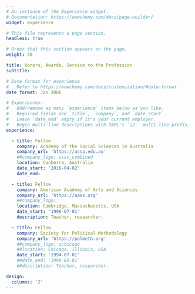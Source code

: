 ```yaml
---
# An instance of the Experience widget.
# Documentation: https://wowchemy.com/docs/page-builder/
widget: experience

# This file represents a page section.
headless: true

# Order that this section appears on the page.
weight: 40

title: Honors, Awards, Service to the Profession
subtitle:

# Date format for experience
#   Refer to https://wowchemy.com/docs/customization/#date-format
date_format: Jan 2006

# Experiences.
#   Add/remove as many `experience` items below as you like.
#   Required fields are `title`, `company`, and `date_start`.
#   Leave `date_end` empty if it's your current employer.
#   Begin multi-line descriptions with YAML's `|2-` multi-line prefix.
experience:

  - title: Fellow
    company: Academy of the Social Sciences in Australia
    company_url: 'https://assa.edu.au'
    ##company_logo: ussc_combined
    location: Canberra, Australia
    date_start: '2016-04-02'
    date_end: 

  - title: Fellow
    company: American Academy of Arts and Sciences
    company_url: 'https://aaas.org'
    ##company_logo: 
    location: Cambridge, Massachusetts, USA
    date_start: '1996-07-01'
    description: Teacher, researcher.

  - title: Fellow
    company: Society for Political Methodology
    company_url: 'https://polmeth.org'
    ##company_logo: uchicago
    ##location: Chicago, Illinois, USA
    date_start: '1994-07-01'
    ##date_end: '1996-05-01'
    ##description: Teacher, researcher.

design:
  columns: '2'
---
```

